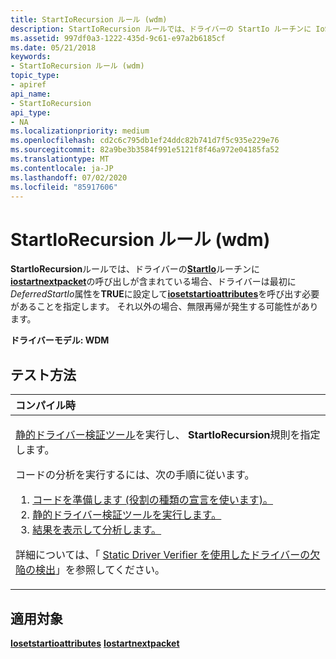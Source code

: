 ```yaml
---
title: StartIoRecursion ルール (wdm)
description: StartIoRecursion ルールでは、ドライバーの StartIo ルーチンに IoStartNextPacket の呼び出しが含まれている場合、ドライバーは最初に DeferredStartIo 属性を TRUE に設定して IoSetStartIoAttributes を呼び出す必要があることを指定します。 それ以外の場合、無限再帰が発生する可能性があります。
ms.assetid: 997df0a3-1222-435d-9c61-e97a2b6185cf
ms.date: 05/21/2018
keywords:
- StartIoRecursion ルール (wdm)
topic_type:
- apiref
api_name:
- StartIoRecursion
api_type:
- NA
ms.localizationpriority: medium
ms.openlocfilehash: cd2c6c795db1ef24ddc82b741d7f5c935e229e76
ms.sourcegitcommit: 82a9be3b3584f991e5121f8f46a972e04185fa52
ms.translationtype: MT
ms.contentlocale: ja-JP
ms.lasthandoff: 07/02/2020
ms.locfileid: "85917606"
---
```

# <a name="startiorecursion-rule-wdm"></a>StartIoRecursion ルール (wdm)


**StartIoRecursion**ルールでは、ドライバーの[**StartIo**](https://docs.microsoft.com/windows-hardware/drivers/ddi/wdm/nc-wdm-driver_startio)ルーチンに[**iostartnextpacket**](https://docs.microsoft.com/windows-hardware/drivers/ddi/ntifs/nf-ntifs-iostartnextpacket)の呼び出しが含まれている場合、ドライバーは最初に*DeferredStartIo*属性を**TRUE**に設定して[**iosetstartioattributes**](https://docs.microsoft.com/windows-hardware/drivers/ddi/ntifs/nf-ntifs-iosetstartioattributes)を呼び出す必要があることを指定します。 それ以外の場合、無限再帰が発生する可能性があります。

**ドライバーモデル: WDM**

<a name="how-to-test"></a>テスト方法
-----------

<table>
<colgroup>
<col width="100%" />
</colgroup>
<thead>
<tr class="header">
<th align="left">コンパイル時</th>
</tr>
</thead>
<tbody>
<tr class="odd">
<td align="left"><p><a href="https://docs.microsoft.com/windows-hardware/drivers/devtest/static-driver-verifier" data-raw-source="[Static Driver Verifier](https://docs.microsoft.com/windows-hardware/drivers/devtest/static-driver-verifier)">静的ドライバー検証ツール</a>を実行し、 <strong>StartIoRecursion</strong>規則を指定します。</p>
コードの分析を実行するには、次の手順に従います。
<ol>
<li><a href="https://docs.microsoft.com/windows-hardware/drivers/devtest/using-static-driver-verifier-to-find-defects-in-drivers#preparing-your-source-code" data-raw-source="[Prepare your code (use role type declarations).](https://docs.microsoft.com/windows-hardware/drivers/devtest/using-static-driver-verifier-to-find-defects-in-drivers#preparing-your-source-code)">コードを準備します (役割の種類の宣言を使います)。</a></li>
<li><a href="https://docs.microsoft.com/windows-hardware/drivers/devtest/using-static-driver-verifier-to-find-defects-in-drivers#running-static-driver-verifier" data-raw-source="[Run Static Driver Verifier.](https://docs.microsoft.com/windows-hardware/drivers/devtest/using-static-driver-verifier-to-find-defects-in-drivers#running-static-driver-verifier)">静的ドライバー検証ツールを実行します。</a></li>
<li><a href="https://docs.microsoft.com/windows-hardware/drivers/devtest/using-static-driver-verifier-to-find-defects-in-drivers#viewing-and-analyzing-the-results" data-raw-source="[View and analyze the results.](https://docs.microsoft.com/windows-hardware/drivers/devtest/using-static-driver-verifier-to-find-defects-in-drivers#viewing-and-analyzing-the-results)">結果を表示して分析します。</a></li>
</ol>
<p>詳細については、「 <a href="https://docs.microsoft.com/windows-hardware/drivers/devtest/using-static-driver-verifier-to-find-defects-in-drivers" data-raw-source="[Using Static Driver Verifier to Find Defects in Drivers](https://docs.microsoft.com/windows-hardware/drivers/devtest/using-static-driver-verifier-to-find-defects-in-drivers)">Static Driver Verifier を使用したドライバーの欠陥の検出</a>」を参照してください。</p></td>
</tr>
</tbody>
</table>

<a name="applies-to"></a>適用対象
----------

[**Iosetstartioattributes**](https://docs.microsoft.com/windows-hardware/drivers/ddi/ntifs/nf-ntifs-iosetstartioattributes) 
[ **Iostartnextpacket**](https://docs.microsoft.com/windows-hardware/drivers/ddi/ntifs/nf-ntifs-iostartnextpacket)
 

 





